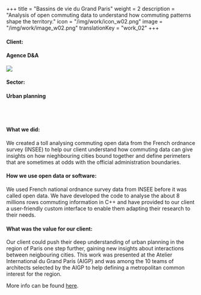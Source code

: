 +++
title = "Bassins de vie du Grand Paris"
weight = 2
description = "Analysis of open commuting data to understand how commuting patterns shape the territory."
icon = "/img/work/icon_w02.png"
image = "/img/work/image_w02.png"
translationKey = "work_02"
+++

<div class="row">
	<div class="col-sm-3"><h4>Client:</h4></div>
	<div class="col-sm-3"> <h4><a><href = "http://www.agencedevillers.com/">Agence D&A</a> </h4> </div>
	<div class="col-sm-3"><a><href = "http://www.agencedevillers.com/"/> <img src="/img/clients/icon_d&a.png" /></a></div>
</div>	

<div class="row">
	<div class="col-sm-3"><h4>Sector:</h4></div>
	<div class="col-sm-3"> <h4>Urban planning</div>
	<div class="col-sm-3"></div>
</div>	

<br></br>
<h4>What we did:</h4> 
<p>
We created a toll analysing commuting open data from the French ordnance survey (<a><href = "https://www.insee.fr/en/accueil">INSEE</a>) to help our client understand how commuting data can give insights on how nieghbouring cities bound together and define perimeters that are sometimes at odds with the official administration boundaries.
</p>

<h4>How we use open data or software:</h4>
<p>
We used French national ordnance survey data from <a><href="https://www.insee.fr/en/accueil">INSEE</a> before it was called open data. We have developed the code to analyse the about 8 millions rows commuting information in C++ and have provided to our client a user-friendly custom interface to enable them adapting their research to their needs.
</p>

<h4>What was the value for our client:</h4>
<p>
Our client could push their deep understanding of urban planning in the region of Paris one step further, gaining new insights about interactions between neigbouring cities. This work was presented at the <a><href = "http://www.ateliergrandparis.fr/">Atelier International du Grand Paris</a> (AIGP) and was among the 10 teams of architects selected by the AIGP to help defining a metropolitan common interest for the region.
</p>

<p>
More info can be found <a><href = "http://www.agencedevillers.com/archives/745" target="_blank"><u>here</u></a>.
</p>


